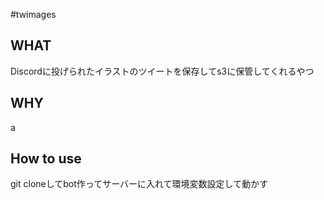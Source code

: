 #twimages

## WHAT

Discordに投げられたイラストのツイートを保存してs3に保管してくれるやつ

## WHY
a

## How to use
git cloneしてbot作ってサーバーに入れて環境変数設定して動かす